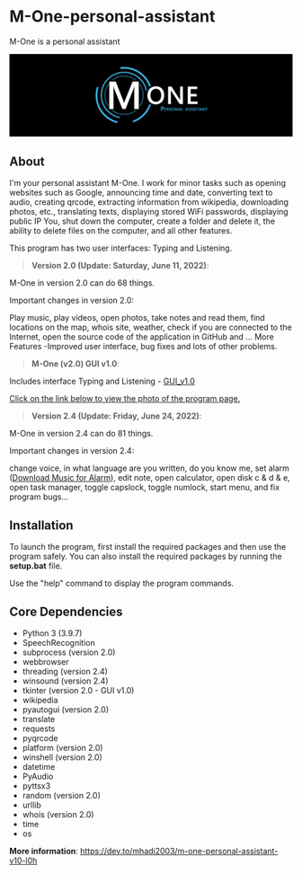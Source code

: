 # M-One-personal-assistant
M-One is a personal assistant

<img src="https://github.com/Mhadi-1382/M-One-personal-assistant/blob/main/Cover_Big2_M-One.png" alt="M-One-personal-assistant">

## About

I'm your personal assistant M-One. I work for minor tasks such as opening websites such as Google, announcing time and date, converting text to audio, creating qrcode, extracting information from wikipedia, downloading photos, etc., translating texts, displaying stored WiFi passwords, displaying public IP You, shut down the computer, create a folder and delete it, the ability to delete files on the computer, and all other features.

This program has two user interfaces: Typing and Listening.

> **Version 2.0 (Update: Saturday, June 11, 2022)**:

M-One in version 2.0 can do 68 things.

Important changes in version 2.0:

Play music, play videos, open photos, take notes and read them, find locations on the map, whois site, weather, check if you are connected to the Internet, open the source code of the application in GitHub and ... More Features -Improved user interface, bug fixes and lots of other problems.

> **M-One (v2.0) GUI v1.0**:

Includes interface Typing and Listening - [GUI_v1.0](https://github.com/Mhadi-1382/M-One-personal-assistant/blob/main/GUI_v1.0.rar)

[Click on the link below to view the photo of the program page.](https://dev.to/mhadi2003/m-one-personal-assistant-v24-update-friday-june-24-2022-gui-v10-l4e)

> **Version 2.4 (Update: Friday, June 24, 2022)**:

M-One in version 2.4 can do 81 things.

Important changes in version 2.4:

change voice, in what language are you written, do you know me, set alarm ([Download Music for Alarm](https://github.com/Mhadi-1382/M-One-personal-assistant/blob/main/alarm.rar)), edit note, open calculator, open disk c & d & e, open task manager, toggle capslock, toggle numlock, start menu, and fix program bugs...

## Installation

To launch the program, first install the required packages and then use the program safely.
You can also install the required packages by running the **setup.bat** file.

Use the "help" command to display the program commands.

## Core Dependencies

- Python 3 (3.9.7)
- SpeechRecognition
- subprocess (version 2.0)
- webbrowser
- threading (version 2.4)
- winsound (version 2.4)
- tkinter (version 2.0 - GUI v1.0)
- wikipedia
- pyautogui (version 2.0)
- translate
- requests
- pyqrcode
- platform (version 2.0)
- winshell (version 2.0)
- datetime
- PyAudio
- pyttsx3
- random (version 2.0)
- urllib
- whois (version 2.0)
- time
- os

**More information**: https://dev.to/mhadi2003/m-one-personal-assistant-v10-l0h
